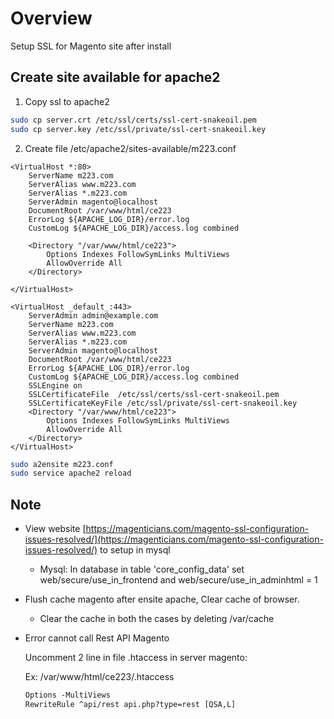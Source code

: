 # Overview
Setup SSL for Magento site after install

## Create site available for apache2
1. Copy ssl to apache2
```bash
sudo cp server.crt /etc/ssl/certs/ssl-cert-snakeoil.pem
sudo cp server.key /etc/ssl/private/ssl-cert-snakeoil.key
```
2. Create file /etc/apache2/sites-available/m223.conf
```text
<VirtualHost *:80>
    ServerName m223.com
    ServerAlias www.m223.com
    ServerAlias *.m223.com
    ServerAdmin magento@localhost
    DocumentRoot /var/www/html/ce223
	ErrorLog ${APACHE_LOG_DIR}/error.log
    CustomLog ${APACHE_LOG_DIR}/access.log combined

    <Directory "/var/www/html/ce223">
        Options Indexes FollowSymLinks MultiViews
        AllowOverride All
    </Directory>

</VirtualHost>

<VirtualHost _default_:443>
    ServerAdmin admin@example.com
    ServerName m223.com
    ServerAlias www.m223.com
    ServerAlias *.m223.com
    ServerAdmin magento@localhost
    DocumentRoot /var/www/html/ce223
    ErrorLog ${APACHE_LOG_DIR}/error.log
    CustomLog ${APACHE_LOG_DIR}/access.log combined
    SSLEngine on
    SSLCertificateFile  /etc/ssl/certs/ssl-cert-snakeoil.pem
    SSLCertificateKeyFile /etc/ssl/private/ssl-cert-snakeoil.key
    <Directory "/var/www/html/ce223">
        Options Indexes FollowSymLinks MultiViews
        AllowOverride All
    </Directory>
</VirtualHost>
```
```bash
sudo a2ensite m223.conf
sudo service apache2 reload
```
## Note
- View website [https://magenticians.com/magento-ssl-configuration-issues-resolved/](https://magenticians.com/magento-ssl-configuration-issues-resolved/) to setup in mysql
    - Mysql: In database in table 'core_config_data' set web/secure/use_in_frontend and web/secure/use_in_adminhtml = 1
- Flush cache magento after ensite apache, Clear cache of browser.
    - Clear the cache in both the cases by deleting /var/cache
- Error cannot call Rest API Magento

    Uncomment 2 line in file .htaccess in server magento: 
    
    Ex: /var/www/html/ce223/.htaccess
    ```txt
    Options -MultiViews
    RewriteRule ^api/rest api.php?type=rest [QSA,L]
    ```